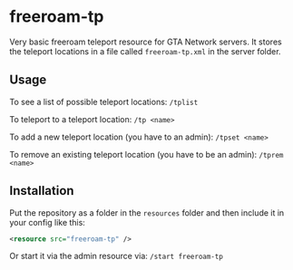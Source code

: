 # freeroam-tp

Very basic freeroam teleport resource for GTA Network servers. It stores the teleport locations in a file called `freeroam-tp.xml` in the server folder.

## Usage

To see a list of possible teleport locations: `/tplist`

To teleport to a teleport location: `/tp <name>`

To add a new teleport location (you have to an admin): `/tpset <name>`

To remove an existing teleport location (you have to be an admin): `/tprem <name>`

## Installation

Put the repository as a folder in the `resources` folder and then include it in your config like this:

```XML
<resource src="freeroam-tp" />
```

Or start it via the admin resource via: `/start freeroam-tp`
